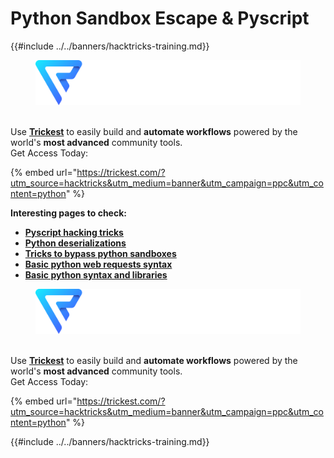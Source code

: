 # Python Sandbox Escape & Pyscript

{{#include ../../banners/hacktricks-training.md}}

<figure><img src="../../images/image (48).png" alt=""><figcaption></figcaption></figure>

\
Use [**Trickest**](https://trickest.com/?utm_source=hacktricks&utm_medium=text&utm_campaign=ppc&utm_content=python) to easily build and **automate workflows** powered by the world's **most advanced** community tools.\
Get Access Today:

{% embed url="https://trickest.com/?utm_source=hacktricks&utm_medium=banner&utm_campaign=ppc&utm_content=python" %}

**Interesting pages to check:**

- [**Pyscript hacking tricks**](pyscript.md)
- [**Python deserializations**](../../pentesting-web/deserialization/#python)
- [**Tricks to bypass python sandboxes**](bypass-python-sandboxes/)
- [**Basic python web requests syntax**](web-requests.md)
- [**Basic python syntax and libraries**](basic-python.md)

<figure><img src="../../images/image (48).png" alt=""><figcaption></figcaption></figure>

\
Use [**Trickest**](https://trickest.com/?utm_source=hacktricks&utm_medium=text&utm_campaign=ppc&utm_content=python) to easily build and **automate workflows** powered by the world's **most advanced** community tools.\
Get Access Today:

{% embed url="https://trickest.com/?utm_source=hacktricks&utm_medium=banner&utm_campaign=ppc&utm_content=python" %}

{{#include ../../banners/hacktricks-training.md}}
